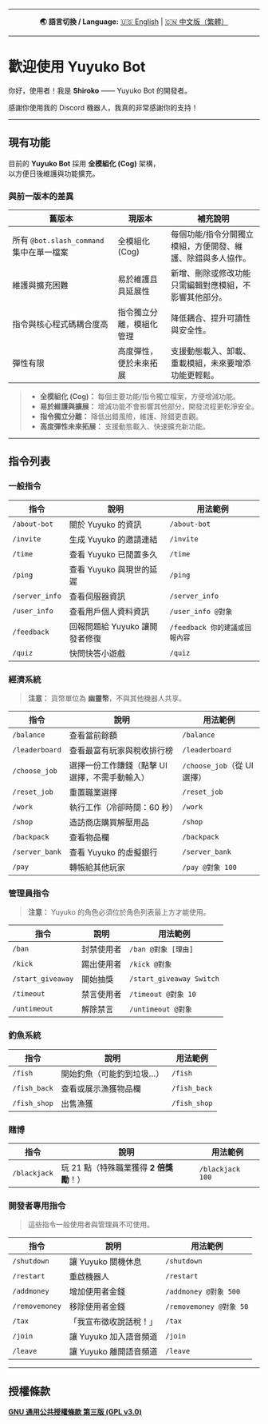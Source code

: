 <div align="center">

<hr>

<p>
  <strong>🌏 語言切換 / Language:</strong>
  <a href="../README.md">🇺🇸 English</a> | 
  <a href="README.zh-tw.md">🇨🇳 中文版（繁體）</a>
</p>

<hr>

</div>

# 歡迎使用 Yuyuko Bot

你好，使用者！我是 **Shiroko** —— Yuyuko Bot 的開發者。

感謝你使用我的 Discord 機器人，我真的非常感謝你的支持！

---

## 現有功能

目前的 **Yuyuko Bot** 採用 **全模組化 (Cog)** 架構，  
以方便日後維護與功能擴充。

### 與前一版本的差異

| 舊版本                                 | 現版本                      | 補充說明                                                                                   |
| -------------------------------------- | --------------------------- | ------------------------------------------------------------------------------------------ |
| 所有 `@bot.slash_command` 集中在單一檔案  | 全模組化 (Cog)               | 每個功能/指令分開獨立模組，方便開發、維護、除錯與多人協作。                                        |
| 維護與擴充困難                            | 易於維護且具延展性               | 新增、刪除或修改功能只需編輯對應模組，不影響其他部分。                                           |
| 指令與核心程式碼耦合度高                       | 指令獨立分離，模組化管理          | 降低耦合、提升可讀性與安全性。                                                               |
| 彈性有限                                 | 高度彈性，便於未來拓展            | 支援動態載入、卸載、重載模組，未來要增添功能更輕鬆。                                              |

> - **全模組化 (Cog)：** 每個主要功能/指令獨立檔案，方便增減功能。
> - **易於維護與擴展：** 增減功能不會影響其他部分，開發流程更乾淨安全。
> - **指令獨立分離：** 降低出錯風險，維護、除錯更直觀。
> - **高度彈性未來拓展：** 支援動態載入、快速擴充新功能。

---

## 指令列表

### 一般指令

| 指令             | 說明                  | 用法範例                   |
| ---------------- | ------------------- | -------------------------- |
| `/about-bot`     | 關於 Yuyuko 的資訊       | `/about-bot`               |
| `/invite`        | 生成 Yuyuko 的邀請連結     | `/invite`                  |
| `/time`          | 查看 Yuyuko 已閒置多久     | `/time`                    |
| `/ping`          | 查看 Yuyuko 與現世的延遲    | `/ping`                    |
| `/server_info`   | 查看伺服器資訊             | `/server_info`             |
| `/user_info`     | 查看用戶個人資料資訊          | `/user_info @對象`         |
| `/feedback`      | 回報問題給 Yuyuko 讓開發者修復 | `/feedback 你的建議或回報內容` |
| `/quiz`          | 快問快答小遊戲             | `/quiz`                    |

### 經濟系統

> **注意：** 貨幣單位為 **幽靈幣**，不與其他機器人共享。

| 指令             | 說明                     | 用法範例                 |
| ---------------- | ---------------------- | ------------------------ |
| `/balance`       | 查看當前餘額               | `/balance`               |
| `/leaderboard`   | 查看最富有玩家與稅收排行榜      | `/leaderboard`           |
| `/choose_job`    | 選擇一份工作賺錢（點擊 UI 選擇，不需手動輸入） | `/choose_job`（從 UI 選擇） |
| `/reset_job`     | 重置職業選擇               | `/reset_job`             |
| `/work`          | 執行工作（冷卻時間：60 秒）    | `/work`                  |
| `/shop`          | 造訪商店購買解壓用品         | `/shop`                  |
| `/backpack`      | 查看物品欄                | `/backpack`              |
| `/server_bank`   | 查看 Yuyuko 的虛擬銀行        | `/server_bank`           |
| `/pay`           | 轉帳給其他玩家              | `/pay @對象 100`         |

### 管理員指令

> **注意：** Yuyuko 的角色必須位於角色列表最上方才能使用。

| 指令                | 說明    | 用法範例                  |
| ------------------- | ------- | ------------------------- |
| `/ban`              | 封禁使用者 | `/ban @對象 [理由]`       |
| `/kick`             | 踢出使用者 | `/kick @對象`             |
| `/start_giveaway`   | 開始抽獎  | `/start_giveaway Switch`  |
| `/timeout`          | 禁言使用者 | `/timeout @對象 10`       |
| `/untimeout`        | 解除禁言  | `/untimeout @對象`        |

### 釣魚系統

| 指令           | 說明            | 用法範例          |
| -------------- | ------------- | ----------------- |
| `/fish`        | 開始釣魚（可能釣到垃圾…） | `/fish`           |
| `/fish_back`   | 查看或展示漁獲物品欄    | `/fish_back`      |
| `/fish_shop`   | 出售漁獲          | `/fish_shop`       |

### 賭博

| 指令           | 說明                        | 用法範例         |
| -------------- | ------------------------- | ---------------- |
| `/blackjack`   | 玩 21 點（特殊職業獲得 **2 倍獎勵**！） | `/blackjack 100` |

### 開發者專用指令

> 這些指令一般使用者與管理員不可使用。

| 指令             | 說明              | 用法範例                 |
| ---------------- | --------------- | ------------------------ |
| `/shutdown`      | 讓 Yuyuko 關機休息   | `/shutdown`              |
| `/restart`       | 重啟機器人           | `/restart`               |
| `/addmoney`      | 增加使用者金錢         | `/addmoney @對象 500`    |
| `/removemoney`   | 移除使用者金錢         | `/removemoney @對象 50`  |
| `/tax`           | 「我宣布徵收說話稅！」     | `/tax`                   |
| `/join`          | 讓 Yuyuko 加入語音頻道 | `/join`                  |
| `/leave`         | 讓 Yuyuko 離開語音頻道 | `/leave`                 |

---

## 授權條款

[**GNU 通用公共授權條款 第三版 (GPL v3.0)**](../LICENSE)
